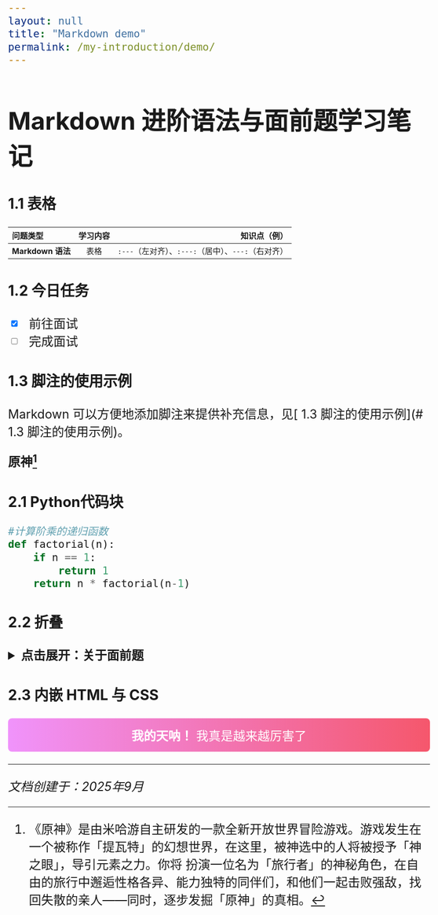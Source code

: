 ```yaml
---
layout: null
title: "Markdown demo" 
permalink: /my-introduction/demo/ 
---
```

# Markdown 进阶语法与面前题学习笔记


### 1.1 表格

| 问题类型 | 学习内容 | 知识点（例） |
| :--- | :---: | ---: |
| **Markdown 语法** | 表格 | `:---`（左对齐）、`:---:`（居中）、`---:`（右对齐） |

### 1.2 今日任务

- [x] 前往面试
- [ ] 完成面试

### 1.3 脚注的使用示例

Markdown 可以方便地添加脚注来提供补充信息，见[ 1.3 脚注的使用示例](# 1.3 脚注的使用示例)。

**原神[^genshin]**

[^genshin]:《原神》是由米哈游自主研发的一款全新开放世界冒险游戏。游戏发生在一个被称作「提瓦特」的幻想世界，在这里，被神选中的人将被授予「神之眼」，导引元素之力。你将
扮演一位名为「旅行者」的神秘角色，在自由的旅行中邂逅性格各异、能力独特的同伴们，和他们一起击败强敌，找回失散的亲人——同时，逐步发掘「原神」的真相。

### 2.1 Python代码块


```python
#计算阶乘的递归函数
def factorial(n):
    if n == 1:
        return 1
    return n * factorial(n-1)
```


### 2.2 折叠

<details>
<summary><b>点击展开：关于面前题</b></summary>
<br>
面试题真是让人酣畅淋漓
</details>

### 2.3 内嵌 HTML 与 CSS

<style>
body {
    font-size: 25px;
}
</style>

<p style="background: linear-gradient(90deg, #f093fb 0%, #f5576c 100%); padding: 1rem; border-radius: 8px; color: white; text-align: center;">
<strong>我的天呐！</strong> 我真是越来越厉害了
</p>


---
*文档创建于：2025年9月*